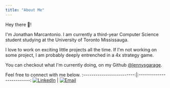```yaml
---
title: "About Me"
---
```


Hey there 👋!

I'm Jonathan Marcantonio. I am currently a third-year Computer Science student studying at the University of Toronto Mississauga.


I love to work on exciting little projects all the time. If I'm not working on some project, I am probably deeply entrenched in a 4x strategy game.


You can checkout what I'm currently doing, on my Github [@lennysgarage][github]. 


Feel free to connect with me below. 
:-------------------------:|:-------------------------:
[![LinkedIn](https://img.icons8.com/fluent/48/000000/linkedin.png)][linkedin] | [![Email](https://img.icons8.com/ultraviolet/48/000000/email-open--v1.png)][email]



[github]: https://github.com/lennysgarage "jonathanmarcantonio's GitHub"
[linkedin]: https://www.linkedin.com/in/jonathan-marcantonio/ "jonathanmarcantonio's LinkedIn"
[email]: mailto:jonathan.marcantonio@mail.utoronto.ca "jonathanmarcantonio's email"